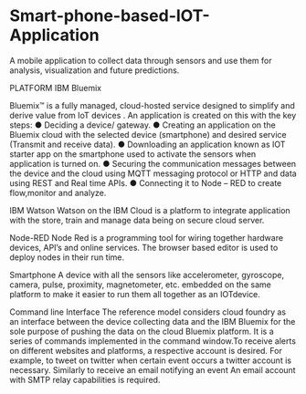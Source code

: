 # Smart-phone-based-IOT-Application
A mobile application to collect data through sensors and use them for analysis, visualization and future predictions. 

PLATFORM
IBM Bluemix

Bluemix™ is a fully managed, cloud-hosted service designed to simplify and derive value from IoT devices . An application is created on this with
the key steps:
● Deciding a device/ gateway.
● Creating an application on the Bluemix cloud with the selected device (smartphone) and desired service (Transmit and receive data).
● Downloading an application known as IOT starter app on the smartphone used to activate the sensors when application is turned on.
● Securing the communication messages between the device and the cloud using MQTT messaging protocol or HTTP and data using REST and Real time APIs.
● Connecting it to Node – RED to create flow,monitor and analyze.

IBM Watson
Watson on the IBM Cloud is a platform to integrate application with the store, train and manage data being on secure cloud server.

Node-RED
Node Red is a programming tool for wiring together hardware devices, API’s and online services. The browser based editor is used to deploy nodes in
their run time.

Smartphone
A device with all the sensors like accelerometer, gyroscope, camera, pulse, proximity, magnetometer, etc. embedded on the same platform to make it easier to run them all together as an IOTdevice.

Command line Interface
The reference model considers cloud foundry as an interface between the device collecting data and the IBM Bluemix for the sole purpose of pushing the data on the cloud Bluemix platform. It is a series of
commands implemented in the command window.To receive alerts on different websites and platforms, a respective account is desired. For example, to tweet on twitter when certain event occurs a twitter account is necessary. Similarly to receive an email notifying an event An email
account with SMTP relay capabilities is required.
